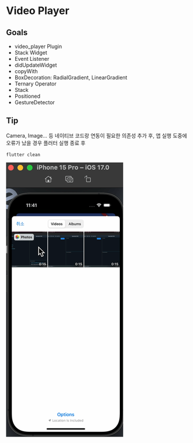 # Video Player

## Goals
- video_player Plugin
- Stack Widget
- Event Listener
- didUpdateWidget
- copyWith
- BoxDecoration: RadialGradient, LinearGradient
- Ternary Operator
- Stack
- Positioned
- GestureDetector

## Tip
Camera, Image... 등
네이티브 코드랑 연동이 필요한 의존성 추가 후,
앱 실행 도중에 오류가 났을 경우 플러터 실행 종료 후
```shell
flutter clean
```

![app.gif](vid_player/img/app.gif)
